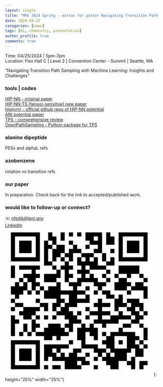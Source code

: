 ```yaml
---
layout: single
title: "MRS 2024 Spring - extras for poster Navigating Transition Path Sampling with Machine Learning: Insights and Challenges"
date: 2024-04-23
categories: [news]
tags: [ml, chemistry, presentation]
author_profile: true
comments: true
---
```


Time: 04/25/2024 \| 5pm-7pm      
Location: Flex Hall C | Level 2 | Convention Center - Summit | Seattle, WA    
      
"Navigating Transition Path Sampling with Machine Learning: Insights and Challenges"

### tools | codes  
[HIP-NN - original paper](https://pubs.aip.org/aip/jcp/article/148/24/241715/960039/Hierarchical-modeling-of-molecular-energies-using)    
[HIP-NN-TS [tensor-sensitive] new paper](https://pubs.aip.org/aip/jcp/article/158/18/184108/2889493/Lightweight-and-effective-tensor-sensitivity-for)          
[hippynn - official github repo of HIP-NN potential](https://github.com/lanl/hippynn)     
[ANI potential paper](https://pubs.rsc.org/en/content/articlelanding/2017/sc/c6sc05720a)      
[TPS - comprehensive review](https://www.annualreviews.org/content/journals/10.1146/annurev.physchem.53.082301.113146)      
[OpenPathSampling - Python package for TPS](http://openpathsampling.org/latest/)        
  
### alanine dipeptide
PESs and alphaL refs

### azobenzene 
rotation vs transition refs

### our paper
In preparation. Check back for the link to accepted/published work. 

### would like to follow-up or connect? 
<i class="fa-brands fa-linkedin"></i>
✉️ nfedik@lanl.gov    
[LinkedIn](linkedin.com/in/nfedik)   
![](/assets/images/linkedin_nfedik_qr.jpeg){: height="25%" width="25%"}
<i class="fa fa-gear fa-spin fa-2x" style="color: red"></i>





<!-- {: .text-left .credit style="font-size: 70%"} -->


